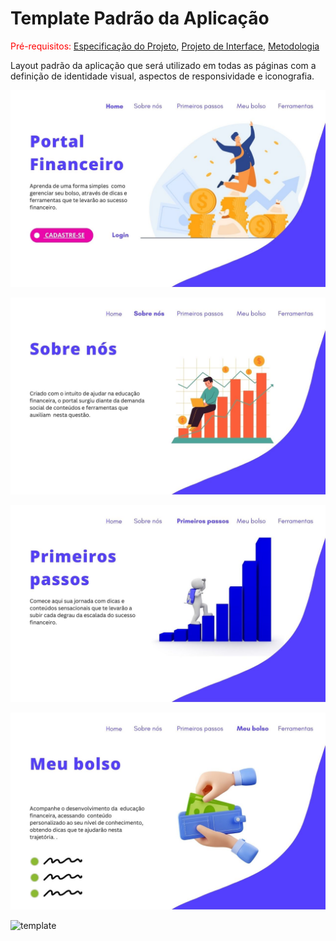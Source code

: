# Template Padrão da Aplicação

<span style="color:red">Pré-requisitos: <a href="2-Especificação do Projeto.md"> Especificação do Projeto</a></span>, <a href="3-Projeto de Interface.md"> Projeto de Interface</a>, <a href="4-Metodologia.md"> Metodologia</a>

Layout padrão da aplicação que será utilizado em todas as páginas com a definição de identidade visual, aspectos de responsividade e iconografia.

![template](https://github.com/ICEI-PUC-Minas-PMV-ADS/pmv-ads-2023-2-e2-proj-int-t9-pmv-ads-2023-2-e2-portal-financeiro/blob/main/docs/img/template1.jpg)

![template](https://github.com/ICEI-PUC-Minas-PMV-ADS/pmv-ads-2023-2-e2-proj-int-t9-pmv-ads-2023-2-e2-portal-financeiro/blob/main/docs/img/template2.jpg)


![template](https://github.com/ICEI-PUC-Minas-PMV-ADS/pmv-ads-2023-2-e2-proj-int-t9-pmv-ads-2023-2-e2-portal-financeiro/blob/main/docs/img/template3.jpg)


![template](https://github.com/ICEI-PUC-Minas-PMV-ADS/pmv-ads-2023-2-e2-proj-int-t9-pmv-ads-2023-2-e2-portal-financeiro/blob/main/docs/img/template4.jpg)


![template](https://github.com/ICEI-PUC-Minas-PMV-ADS/pmv-ads-2023-2-e2-proj-int-t9-pmv-ads-2023-2-e2-portal-financeiro/blob/main/docs/img/template5.png)
